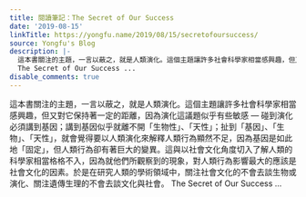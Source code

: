 ```yaml
---
title: 閱讀筆記：The Secret of Our Success
date: '2019-08-15'
linkTitle: https://yongfu.name/2019/08/15/secretofoursuccess/
source: Yongfu's Blog
description: |-
  這本書關注的主題，一言以蔽之，就是人類演化。這個主題讓許多社會科學家相當感興趣，但又對它保持著一定的距離，因為演化這議題似乎有些敏感 &mdash; 碰到演化必須講到基因；講到基因似乎就離不開「生物性」、「天性」；扯到「基因」、「生物」、「天性」，就會覺得要以人類演化來解釋人類行為顯然不足，因為基因是如此地「固定」，但人類行為卻有著巨大的變異。這與以社會文化角度切入了解人類的科學家相當格格不入，因為就他們所觀察到的現象，對人類行為影響最大的應該是社會文化的因素。於是在研究人類的學術領域中，關注社會文化的不會去談生物或演化、關注遺傳生理的不會去談文化與社會。
  The Secret of Our Success ...
disable_comments: true
---
```

這本書關注的主題，一言以蔽之，就是人類演化。這個主題讓許多社會科學家相當感興趣，但又對它保持著一定的距離，因為演化這議題似乎有些敏感 &mdash; 碰到演化必須講到基因；講到基因似乎就離不開「生物性」、「天性」；扯到「基因」、「生物」、「天性」，就會覺得要以人類演化來解釋人類行為顯然不足，因為基因是如此地「固定」，但人類行為卻有著巨大的變異。這與以社會文化角度切入了解人類的科學家相當格格不入，因為就他們所觀察到的現象，對人類行為影響最大的應該是社會文化的因素。於是在研究人類的學術領域中，關注社會文化的不會去談生物或演化、關注遺傳生理的不會去談文化與社會。
The Secret of Our Success ...